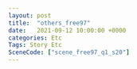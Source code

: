 ```yaml
---
layout: post
title:  "others_free97"
date:   2021-09-12 10:00:00 +0000
categories: Etc
Tags: Story Etc
SceneCode: ["scene_free97_q1_s20"]
---
```

